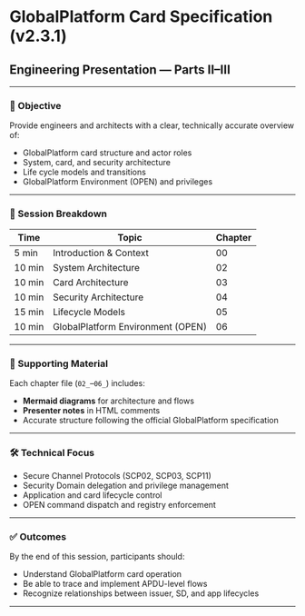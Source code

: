 # GlobalPlatform Card Specification (v2.3.1)
## Engineering Presentation — Parts II–III

---

### 🎯 Objective
Provide engineers and architects with a clear, technically accurate overview of:
- GlobalPlatform card structure and actor roles  
- System, card, and security architecture  
- Life cycle models and transitions  
- GlobalPlatform Environment (OPEN) and privileges  

---

### 🧩 Session Breakdown
| Time | Topic | Chapter |
|------|--------|----------|
| 5 min | Introduction & Context | 00 |
| 10 min | System Architecture | 02 |
| 10 min | Card Architecture | 03 |
| 10 min | Security Architecture | 04 |
| 15 min | Lifecycle Models | 05 |
| 10 min | GlobalPlatform Environment (OPEN) | 06 |

---

### 📘 Supporting Material
Each chapter file (`02_`–`06_`) includes:
- **Mermaid diagrams** for architecture and flows  
- **Presenter notes** in HTML comments  
- Accurate structure following the official GlobalPlatform specification  

---

### 🛠️ Technical Focus
- Secure Channel Protocols (SCP02, SCP03, SCP11)  
- Security Domain delegation and privilege management  
- Application and card lifecycle control  
- OPEN command dispatch and registry enforcement  

---

### ✅ Outcomes
By the end of this session, participants should:
- Understand GlobalPlatform card operation  
- Be able to trace and implement APDU-level flows  
- Recognize relationships between issuer, SD, and app lifecycles  

---

<!-- presenter note:
Start with a brief context — GlobalPlatform standardizes card content management and security.
Emphasize interoperability, multiple stakeholder control, and secure card management.
This introduction sets the tone for detailed architecture discussions in subsequent chapters.
-->
